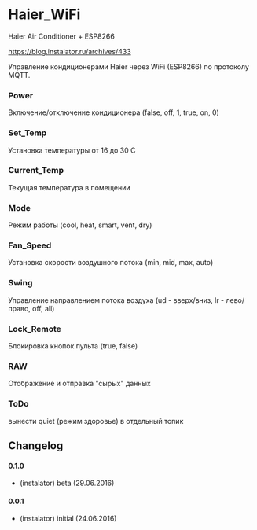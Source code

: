 # Haier_WiFi
Haier Air Conditioner + ESP8266

https://blog.instalator.ru/archives/433

Управление кондиционерами Haier через WiFi (ESP8266) по протоколу MQTT.

### Power
Включение/отключение кондиционера (false, off, 1, true, on, 0)

### Set_Temp
Установка температуры от 16 до 30 C

### Current_Temp
Текущая температура в помещении

### Mode
Режим работы (cool, heat, smart, vent, dry)

### Fan_Speed
Установка скорости воздушного потока (min, mid, max, auto)

### Swing
Управление направлением потока воздуха (ud - вверх/вниз, lr - лево/право, off, all)

### Lock_Remote
Блокировка кнопок пульта (true, false)

### RAW
Отображение и отправка "сырых" данных

### ToDo
вынести quiet (режим здоровье) в отдельный топик
## Changelog

#### 0.1.0
* (instalator) beta (29.06.2016)
 
#### 0.0.1
* (instalator) initial (24.06.2016)
 
